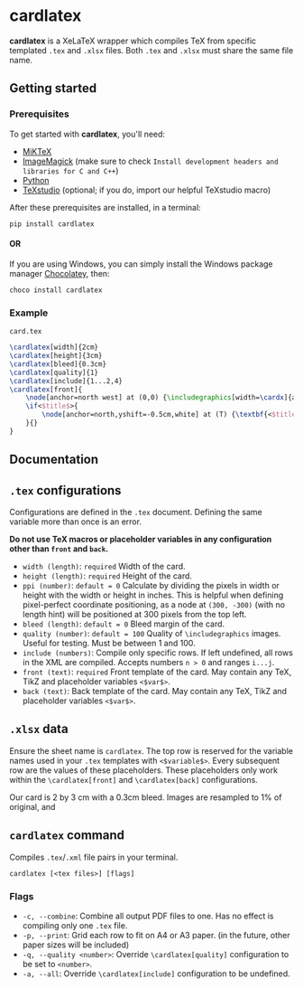 # cardlatex

**cardlatex** is a XeLaTeX wrapper which compiles TeX from specific templated `.tex` and `.xlsx` files. Both `.tex` and `.xlsx` must share the same file name.

## Getting started

### Prerequisites

To get started with **cardlatex**, you'll need:

* [MiKTeX](https://miktex.org/download)
* [ImageMagick](https://imagemagick.org/script/download.php) (make sure to check `Install development headers and libraries for C and C++`)
* [Python](https://www.python.org/downloads/)
* [TeXstudio](https://www.texstudio.org/) (optional; if you do, import our helpful TeXstudio macro)

After these prerequisites are installed, in a terminal:

```commandline
pip install cardlatex
```

#### **OR**

If you are using Windows, you can simply install the Windows package manager [Chocolatey](https://chocolatey.org/install#individual), then:


```commandline
choco install cardlatex
```

### Example

`card.tex`

```latex
\cardlatex[width]{2cm}
\cardlatex[height]{3cm}
\cardlatex[bleed]{0.3cm}
\cardlatex[quality]{1}
\cardlatex[include]{1...2,4}
\cardlatex[front]{
    \node[anchor=north west] at (0,0) {\includegraphics[width=\cardx]{art/<$art$>.png}};
    \if<$title$>{
        \node[anchor=north,yshift=-0.5cm,white] at (T) {\textbf{<$title$>}};
    }{}
}
```

## Documentation

## `.tex` configurations

Configurations are defined in the `.tex` document. Defining the same variable more than once is an error.

**Do not use TeX macros or placeholder variables in any configuration other than `front` and `back`.**

- `width (length)`: `required` Width of the card.
- `height (length)`: `required` Height of the card.
- `ppi (number)`: `default = 0` Calculate by dividing the pixels in width or height with the width or height in inches. 
This is helpful when defining pixel-perfect coordinate positioning, as a node at `(300, -300)` (with no length hint) will be positioned at 300 pixels from the top left.
- `bleed (length)`: `default = 0` Bleed margin of the card.
- `quality (number)`: `default = 100` Quality of `\includegraphics` images. Useful for testing. Must be between 1 and 100.
- `include (numbers)`: Compile only specific rows. If left undefined, all rows in the XML are compiled. Accepts numbers `n > 0` and ranges `i...j`.
- `front (text)`: `required` Front template of the card. May contain any TeX, TikZ and placeholder variables `<$var$>`.
- `back (text)`: Back template of the card. May contain any TeX, TikZ and placeholder variables `<$var$>`.

## `.xlsx` data

Ensure the sheet name is `cardlatex`. 
The top row is reserved for the variable names used in your `.tex` templates with `<$variable$>`. 
Every subsequent row are the values of these placeholders. 
These placeholders only work within the `\cardlatex[front]` and `\cardlatex[back]` configurations.

Our card is 2 by 3 cm with a 0.3cm bleed. Images are resampled to 1% of original, and 

## `cardlatex` command

Compiles `.tex`/`.xml` file pairs in your terminal.

`cardlatex [<tex files>] [flags]`

### Flags

- `-c, --combine`: Combine all output PDF files to one. Has no effect is compiling only one `.tex` file.
- `-p, --print`: Grid each row to fit on A4 or A3 paper. (in the future, other paper sizes will be included)
- `-q, --quality <number>`: Override `\cardlatex[quality]` configuration to be set to `<number>`.
- `-a, --all`: Override `\cardlatex[include]` configuration to be undefined.
